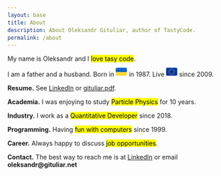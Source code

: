 ```yaml
---
layout: base
title: About
description: About Oleksandr Gituliar, author of TastyCode.
permalink: /about
---
```


My name is Oleksandr and I <mark>love tasy code</mark>.

I am a father and a husband. Born in
<img src="/static/img/ua.svg" height="18px" style="display: inline; position: relative; top: -2px; border-radius: 3px;"/>
in 1987. Live
<img src="/static/img/eu.svg" height="18px" style="display: inline; position: relative; top: -2px; border-radius: 3px;"/>
since 2009.

**Resume.** See [LinkedIn](https://www.linkedin.com/in/gituliar/) or [gituliar.pdf](gituliar.pdf).

**Academia.** I was enjoying to study <mark>Particle Physics</mark> for 10 years.

**Industry.** I work as a <mark>Quantitative Developer</mark> since 2018.

**Programming.** Having <mark>fun with computers</mark> since 1999.

**Career.** Always happy to discuss <mark>job opportunities</mark>.

**Contact.** The best way to reach me is at [LinkedIn](https://www.linkedin.com/in/gituliar/) or
email <b>ole</b><b>ks</b><b>andr@</b><b>gitu</b><b>liar.</b><b>net</b>
